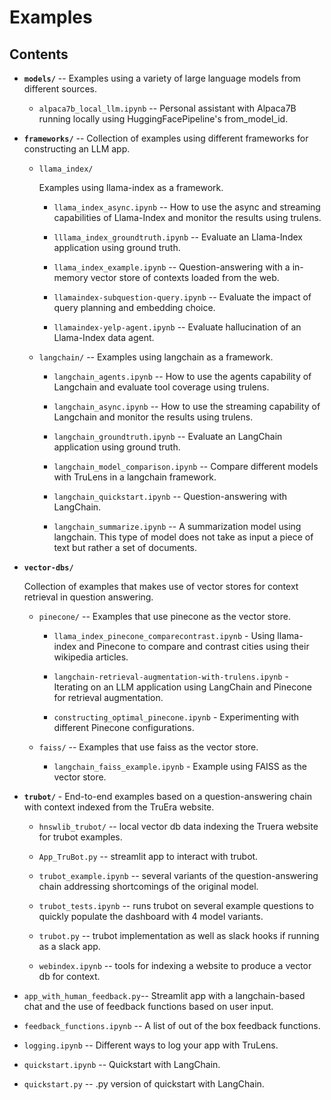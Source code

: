 # Examples

## Contents

- **`models/`** -- Examples using a variety of large language models from different sources.

    - `alpaca7b_local_llm.ipynb` -- Personal assistant with Alpaca7B running locally using HuggingFacePipeline's from_model_id.

- **`frameworks/`** -- Collection of examples using different frameworks for constructing an LLM app.

    - `llama_index/`

        Examples using llama-index as a framework.

        - `llama_index_async.ipynb` -- How to use the async and streaming capabilities of Llama-Index and monitor the results using trulens.
     
        - `lllama_index_groundtruth.ipynb` -- Evaluate an Llama-Index application using ground truth.
        
        - `llama_index_example.ipynb` -- Question-answering with a in-memory vector store of contexts loaded from the web.
     
        - `llamaindex-subquestion-query.ipynb` -- Evaluate the impact of query planning and embedding choice.
     
        - `llamaindex-yelp-agent.ipynb` -- Evaluate hallucination of an Llama-Index data agent.

    - `langchain/` -- Examples using langchain as a framework.
 
        - `langchain_agents.ipynb` -- How to use the agents capability of Langchain and evaluate tool coverage using trulens.
        
        - `langchain_async.ipynb` -- How to use the streaming capability of Langchain and monitor the results using trulens.
     
        - `langchain_groundtruth.ipynb` -- Evaluate an LangChain application using ground truth.

        - `langchain_model_comparison.ipynb` -- Compare different models with TruLens in a langchain framework.

        - `langchain_quickstart.ipynb` -- Question-answering with LangChain.

        - `langchain_summarize.ipynb` -- A summarization model using langchain. This type of model does not
            take as input a piece of text but rather a set of documents.

- **`vector-dbs/`**

    Collection of examples that makes use of vector stores for context
    retrieval in question answering.

    - `pinecone/` -- Examples that use pinecone as the vector store.

        - `llama_index_pinecone_comparecontrast.ipynb` - Using llama-index and Pinecone to compare and contrast cities using their wikipedia articles.

        - `langchain-retrieval-augmentation-with-trulens.ipynb` - Iterating on an LLM application using LangChain and Pinecone for retrieval augmentation.
     
        - `constructing_optimal_pinecone.ipynb` - Experimenting with different Pinecone configurations.
     
    - `faiss/` -- Examples that use faiss as the vector store.
        
        - `langchain_faiss_example.ipynb` - Example using FAISS as the vector store.
     
- **`trubot/`** - End-to-end examples based on a question-answering chain with context indexed from the TruEra website.

    - `hnswlib_trubot/` -- local vector db data indexing the Truera website for
      trubot examples.

    - `App_TruBot.py` -- streamlit app to interact with trubot.

    - `trubot_example.ipynb` -- several variants of the question-answering chain
      addressing shortcomings of the original model.

    - `trubot_tests.ipynb` -- runs trubot on several example questions to
      quickly populate the dashboard with 4 model variants.

    - `trubot.py` -- trubot implementation as well as slack hooks if running as
      a slack app.

    - `webindex.ipynb` -- tools for indexing a website to produce a vector db
      for context.

- `app_with_human_feedback.py`-- Streamlit app with a langchain-based chat and the use of feedback functions
    based on user input.

- `feedback_functions.ipynb` -- A list of out of the box feedback functions.

- `logging.ipynb` -- Different ways to log your app with TruLens.

- `quickstart.ipynb` -- Quickstart with LangChain.

- `quickstart.py` -- .py version of quickstart with LangChain.
